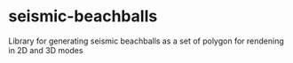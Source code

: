# seismic-beachballs
Library for generating seismic beachballs as a set of polygon for rendening in 2D and 3D modes
